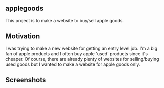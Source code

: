 ## applegoods
This project is to make a website to buy/sell apple goods. 

## Motivation
I was trying to make a new website for getting an entry level job. I'm a big fan of apple products and I often buy apple 'used' products since it's cheaper. Of course, there are already plenty of websites for selling/buying used goods but I wanted to make a website for apple goods only.

## Screenshots

